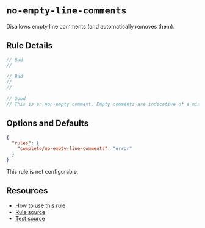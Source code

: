 # `no-empty-line-comments`

Disallows empty line comments (and automatically removes them).

## Rule Details

```ts
// Bad
//

// Bad
//
//

// Good
// This is an non-empty comment. Empty comments are indicative of a mistake.
```

## Options and Defaults

```json
{
  "rules": {
    "complete/no-empty-line-comments": "error"
  }
}
```

This rule is not configurable.

## Resources

- [How to use this rule](../../README.md#install--usage)
- [Rule source](../../src/rules/no-empty-line-comments.ts)
- [Test source](../../tests/rules/no-empty-line-comments.test.ts)
